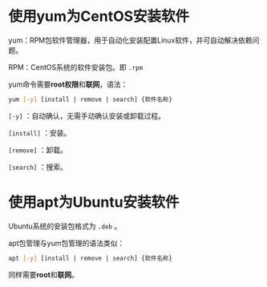 # 使用yum为CentOS安装软件

yum：RPM包软件管理器，用于自动化安装配置Linux软件，并可自动解决依赖问题。

RPM：CentOS系统的软件安装包。即 `.rpm`

yum命令需要**root权限**和**联网**，语法：

```bash
yum [-y] [install | remove | search] {软件名称}
```

`[-y]` ：自动确认，无需手动确认安装或卸载过程。

`[install]` ：安装。

`[remove]` ：卸载。

`[search]` ：搜索。

# 使用apt为Ubuntu安装软件

Ubuntu系统的安装包格式为 `.deb` 。

apt包管理与yum包管理的语法类似：

```bash
apt [-y] [install | remove | search] {软件名称}
```

同样需要**root**和**联网**。

